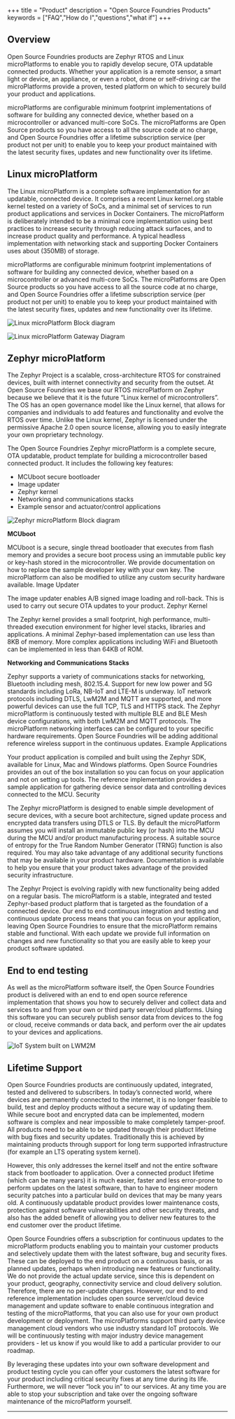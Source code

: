 +++
title = "Product"
description = "Open Source Foundries Products"
keywords = ["FAQ","How do I","questions","what if"]
+++

## Overview
Open Source Foundries products are Zephyr RTOS and Linux microPlatforms to
enable you to rapidly develop secure, OTA updatable connected products.
Whether your application is a remote sensor, a smart light or device, an
appliance, or even a robot, drone or self-driving car the microPlatforms
provide a proven, tested platform on which to securely build your product
and applications.

microPlatforms are configurable minimum footprint implementations of software
for building any connected device, whether based on a microcontroller or
advanced multi-core SoCs. The microPlatforms are Open Source products so you
have access to all the source code at no charge, and Open Source Foundries
offer a lifetime subscription service (per product not per unit) to enable
you to keep your product maintained with the latest security fixes, updates
and new functionality over its lifetime.

## Linux microPlatform
The Linux microPlatform is a complete software implementation for an updatable,
connected device. It comprises a recent Linux kernel.org stable kernel tested
on a variety of SoCs, and a minimal set of services to run product applications
and services in Docker Containers. The microPlatform is deliberately intended
to be a minimal core implementation using best practices to increase security
through reducing attack surfaces, and to increase product quality and
performance. A typical headless implementation with networking stack and
supporting Docker Containers uses about (350MB) of storage.

microPlatforms are configurable minimum footprint implementations of software
for building any connected device, whether based on a microcontroller or
advanced multi-core SoCs. The microPlatforms are Open Source products so you
have access to all the source code at no charge, and Open Source Foundries
offer a lifetime subscription service (per product not per unit) to enable
you to keep your product maintained with the latest security fixes, updates
and new functionality over its lifetime.

![Linux microPlatform Block diagram](../img/linux-blockdiagram.png)

![Linux microPlatform Gateway Diagram](../img/lmp-gateway.png)

## Zephyr microPlatform
The Zephyr Project is a scalable, cross-architecture RTOS for constrained
devices, built with internet connectivity and security from the outset. At
Open Source Foundries we base our RTOS microPlatform on Zephyr because we
believe that it is the future “Linux kernel of microcontrollers”. The OS has
an open governance model like the Linux kernel, that allows for companies and
individuals to add features and functionality and evolve the RTOS over time.
Unlike the Linux kernel, Zephyr is licensed under the permissive Apache 2.0
open source license, allowing you to easily integrate your own proprietary
technology.

The Open Source Foundries Zephyr microPlatform is a complete secure, OTA
updatable, product template for building a microcontroller based connected
product. It includes the following key features:

* MCUboot secure bootloader
* Image updater
* Zephyr kernel
* Networking and communications stacks
* Example sensor and actuator/control applications

![Zephyr microPlatform Block diagram](../img/zephyr-blockdiagram.png)

__MCUboot__

MCUboot is a secure, single thread bootloader that executes from flash memory
and provides a secure boot process using an immutable public key or key-hash
stored in the microcontroller. We provide documentation on how to replace the
sample developer key with your own key. The microPlatform can also be modified
to utilize any custom security hardware available.
Image Updater

The image updater enables A/B signed image loading and roll-back. This is used
to carry out secure OTA updates to your product.
Zephyr Kernel

The Zephyr kernel provides a small footprint, high performance, multi-threaded
execution environment for higher level stacks, libraries and applications. A
minimal Zephyr-based implementation can use less than 8KB of memory. More
complex applications including WiFi and Bluetooth can be implemented in less
than 64KB of ROM.

__Networking and Communications Stacks__

Zephyr supports a variety of communications stacks for networking, Bluetooth
including mesh, 802.15.4. Support for new low power and 5G standards including
LoRa, NB-IoT and LTE-M is underway. IoT network protocols including DTLS,
LwM2M and MQTT are supported, and more powerful devices can use the full TCP,
TLS and HTTPS stack. The Zephyr microPlatform is continuously tested with
multiple BLE and BLE Mesh device configurations, with both LwM2M and MQTT
protocols. The microPlatform networking interfaces can be configured to your
specific hardware requirements. Open Source Foundries will be adding
additional reference wireless support in the continuous updates.
Example Applications

Your product application is compiled and built using the Zephyr SDK, available
for Linux, Mac and Windows platforms. Open Source Foundries provides an out
of the box installation so you can focus on your application and not on
setting up tools. The reference implementation provides a sample application
for gathering device sensor data and controlling devices connected to the MCU.
Security

The Zephyr microPlatform is designed to enable simple development of secure
devices, with a secure boot architecture, signed update process and
encrypted data transfers using DTLS or TLS. By default the microPlatform
assumes you will install an immutable public key (or hash) into the MCU
during the MCU and/or product manufacturing process. A suitable source of
entropy for the True Random Number Generator (TRNG) function is also required.
You may also take advantage of any additional security functions that may be
available in your product hardware. Documentation is available to help you
ensure that your product takes advantage of the provided security
infrastructure.

The Zephyr Project is evolving rapidly with new functionality being added on
a regular basis. The microPlatform is a stable, integrated and tested
Zephyr-based product platform that is targeted as the foundation of a
connected device. Our end to end continuous integration and testing and
continuous update process means that you can focus on your application,
leaving Open Source Foundries to ensure that the microPlatform remains
stable and functional. With each update we provide full information on
changes and new functionality so that you are easily able to keep your
product software updated.

## End to end testing
As well as the microPlatform software itself, the Open Source Foundries
product is delivered with an end to end open source reference implementation
that shows you how to securely deliver and collect data and services to and
from your own or third party server/cloud platforms. Using this software you
can securely publish sensor data from devices to the fog or cloud, receive
commands or data back, and perform over the air updates to your devices and
applications.

![IoT System built on LWM2M](../img/endtoend.png)


## Lifetime Support

Open Source Foundries products are continuously updated, integrated, tested
and delivered to subscribers. In today’s connected world, where devices are
permanently connected to the internet, it is no longer feasible to build, test
and deploy products without a secure way of updating them. While secure boot
and encrypted data can be implemented, modern software is complex and near
impossible to make completely tamper-proof. All products need to be able to
be updated through their product lifetime with bug fixes and security updates.
Traditionally this is achieved by maintaining products through support for
long term supported infrastructure (for example an LTS operating system
kernel).

However, this only addresses the kernel itself and not the entire software
stack from bootloader to application. Over a connected product lifetime
(which can be many years) it is much easier, faster and less error-prone
to perform updates on the latest software, than to have to engineer modern
security patches into a particular build on devices that may be many years
old. A continuously updatable product provides lower maintenance costs,
protection against software vulnerabilities and other security threats, and
also has the added benefit of allowing you to deliver new features to the
end customer over the product lifetime.

Open Source Foundries offers a subscription for continuous updates to the
microPlatform products enabling you to maintain your customer products and
selectively update them with the latest software, bug and security fixes.
These can be deployed to the end product on a continuous basis, or as planned
updates, perhaps when introducing new features or functionality. We do not
provide the actual update service, since this is dependent on your product,
geography, connectivity service and cloud delivery solution. Therefore, there
are no per-update charges. However, our end to end reference implementation
includes open source server/cloud device management and update software to
enable continuous integration and testing of the microPlatforms, that you can
also use for your own product development or deployment. The microPlatforms
support third party device management cloud vendors who use industry standard
IoT protocols. We will be continuously testing with major industry device
management providers - let us know if you would like to add a particular
provider to our roadmap.

By leveraging these updates into your own software development and product
testing cycle you can offer your customers the latest software for your
product including critical security fixes at any time during its life.
Furthermore, we will never “lock you in” to our services. At any time you
are able to stop your subscription and take over the ongoing software
maintenance of the microPlatform yourself.

---
